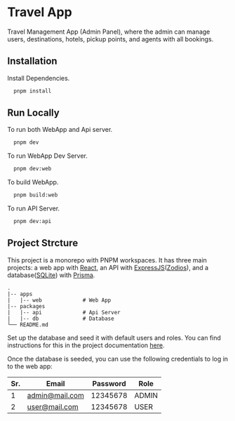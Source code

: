 # Travel App

Travel Management App (Admin Panel), where the admin can manage users, destinations, hotels, pickup points, and agents with all bookings.

## Installation

Install Dependencies.

```bash
  pnpm install
```

## Run Locally

To run both WebApp and Api server.

```bash
  pnpm dev
```

To run WebApp Dev Server.

```bash
  pnpm dev:web
```

To build WebApp.

```bash
  pnpm build:web
```

To run API Server.

```bash
  pnpm dev:api
```

## Project Strcture

This project is a monorepo with PNPM workspaces. It has three main projects: a web app with [React](https://react.dev), an API with [ExpressJS](https://expressjs.com/)([Zodios](https://www.zodios.org/)), and a database([SQLite](https://www.sqlite.org/index.html)) with [Prisma](https://www.prisma.io/).

```
.
|-- apps
|   |-- web             # Web App
|-- packages
|   |-- api             # Api Server
|   |-- db              # Database
└── README.md
```

Set up the database and seed it with default users and roles. You can find instructions for this in the project documentation [here](https://github.com/ParasSolanki/Travel-App/tree/main/packages/db#setup-and-seed-database).

Once the database is seeded, you can use the following credentials to log in to the web app:

| Sr. | Email          | Password | Role  |
| --- | -------------- | -------- | ----- |
| 1   | admin@mail.com | 12345678 | ADMIN |
| 2   | user@mail.com  | 12345678 | USER  |
